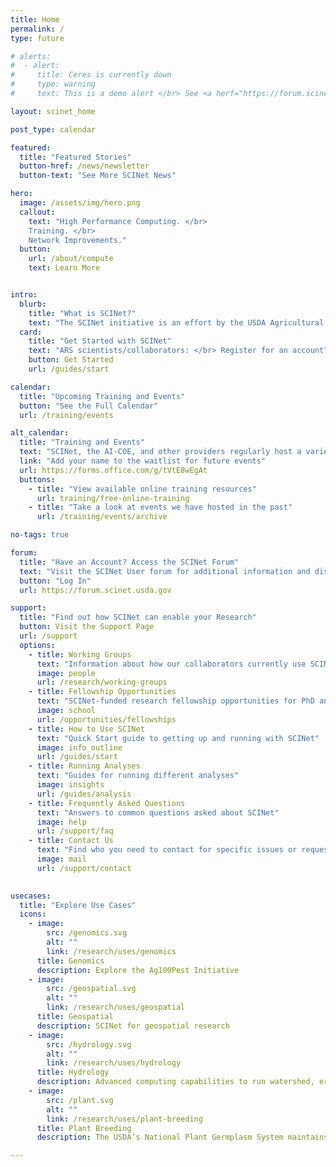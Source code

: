 ```yaml
---
title: Home
permalink: /
type: future

# alerts:
#  - alert:
#     title: Ceres is currently down
#     type: warning
#     text: This is a demo alert </br> See <a herf="https://forum.scinet.usda.gov/c/announcements/6">the SCINet Forum Announcements page</a> for more information.

layout: scinet_home

post_type: calendar

featured:
  title: "Featured Stories"
  button-href: /news/newsletter
  button-text: "See More SCINet News"

hero:
  image: /assets/img/hero.png
  callout:
    text: "High Performance Computing. </br> 
    Training. </br>
    Network Improvements."
  button:
    url: /about/compute
    text: Learn More


intro:
  blurb:
    title: "What is SCINet?"
    text: "The SCINet initiative is an effort by the USDA Agricultural Research Service (ARS) to improve the USDA’s research capacity by providing scientists with access to high-performance computing clusters, cloud computing, improved networking for data transfer, and training in scientific computing."
  card: 
    title: "Get Started with SCINet"
    text: "ARS scientists/collaborators: </br> Register for an account"
    button: Get Started
    url: /guides/start

calendar:
  title: "Upcoming Training and Events"
  button: "See the Full Calendar"
  url: /training/events

alt_calendar:
  title: "Training and Events"
  text: "SCINet, the AI-COE, and other providers regularly host a variety of events and trainings.  There are no upcoming events currently in our calendar."
  link: "Add your name to the waitlist for future events"
  url: https://forms.office.com/g/tVtE8wEgAt
  buttons:
    - title: "View available online training resources"
      url: training/free-online-training
    - title: "Take a look at events we have hosted in the past"
      url: /training/events/archive

no-tags: true

forum: 
  title: "Have an Account? Access the SCINet Forum"
  text: "Visit the SCINet User forum for additional information and discussion with other SCINet Users. </br> Access to SCINet Forum is provided during the SCINet account application process."
  button: "Log In"
  url: https://forum.scinet.usda.gov

support:
  title: "Find out how SCINet can enable your Research"
  button: Visit the Support Page
  url: /support
  options:
    - title: Working Groups
      text: "Information about how our collaborators currently use SCINet"
      image: people
      url: /research/working-groups
    - title: Fellowship Opportunities
      text: "SCINet-funded research fellowship opportunities for PhD and MS level graduates"
      image: school
      url: /opportunities/fellowships
    - title: How to Use SCINet
      text: "Quick Start guide to getting up and running with SCINet"
      image: info_outline
      url: /guides/start
    - title: Running Analyses
      text: "Guides for running different analyses"
      image: insights
      url: /guides/analysis
    - title: Frequently Asked Questions
      text: "Answers to common questions asked about SCINet"
      image: help
      url: /support/faq
    - title: Contact Us
      text: "Find who you need to contact for specific issues or requests"
      image: mail
      url: /support/contact
    

usecases:
  title: "Explore Use Cases"
  icons:
    - image:
        src: /genomics.svg
        alt: ""
        link: /research/uses/genomics
      title: Genomics
      description: Explore the Ag100Pest Initiative
    - image:
        src: /geospatial.svg
        alt: ""
        link: /research/uses/geospatial
      title: Geospatial
      description: SCINet for geospatial research
    - image:
        src: /hydrology.svg
        alt: ""
        link: /research/uses/hydrology
      title: Hydrology
      description: Advanced computing capabilities to run watershed, erosion, and hydrodyanmic simulation models.
    - image:
        src: /plant.svg
        alt: ""
        link: /research/uses/plant-breeding
      title: Plant Breeding
      description: The USDA’s National Plant Germplasm System maintains the world’s foremost collection of crop diversity.

---
```



